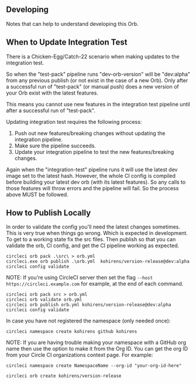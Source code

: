 ## Developing

Notes that can help to understand developing this Orb.

## When to Update Integration Test

There is a Chicken-Egg/Catch-22 scenario when making updates to the integration test.

So when the "test-pack" pipeline runs "dev-orb-version" will be "dev:alpha" from any previous publish (or not exist in
the case of a new Orb). Only after a successful run of "test-pack" (or manual push) does a new version of your Orb
exist with the latest features.

This means you cannot use new features in the integration test pipeline until after a successful run of "test-pack".

Updating integration test requires the following process:
1. Push out new features/breaking changes without updating the integration pipeline.
2. Make sure the pipeline succeeds.
3. Update your integration pipeline to test the new features/breaking changes.

Again when the "integration-test" pipeline runs it will use the latest dev image set to the latest hash.
However, the whole CI config is compiled before building your latest dev orb (with its latest features). So any calls
to those features will throw errors and the pipeline will fail. So the process above MUST be followed.

## How to Publish Locally

In order to validate the config you'll need the latest changes sometimes. This
is very true when things go wrong. Which is expected in development.
To get to a working state fix the src files. Then publish so that you can
validate the orb, CI config, and get the CI pipeline working as expected.

```shell
circleci orb pack .\src\ > orb.yml
circleci.exe orb publish .\orb.yml  kohirens/version-release@dev:alpha
circleci config validate
```

NOTE: If you're using CircleCI server then set the flag
      `--host https://circleci.example.com` for example, at the end of each
      command.

```shell
circleci orb pack src > orb.yml
circleci orb validate orb.yml
circleci orb publish orb.yml kohirens/version-release@dev:alpha
circleci config validate
```

In case you have not registered the namespace (only needed once):

```shell
circleci namespace create kohirens github kohirens
```

NOTE: If you are having trouble making your namespace with a GitHub org name
then use the option to make it from the Org ID. You can get the org ID from
your Circle CI organizations context page. For example:

```shell
circleci namespace create NamespaceName --org-id "your-org-id-here"
```

```shell
circleci orb create kohirens/version-release
```